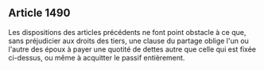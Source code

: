 Article 1490
----
Les dispositions des articles précédents ne font point obstacle à ce que, sans
préjudicier aux droits des tiers, une clause du partage oblige l'un ou l'autre
des époux à payer une quotité de dettes autre que celle qui est fixée ci-dessus,
ou même à acquitter le passif entièrement.
